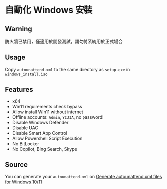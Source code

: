 # 自動化 Windows 安裝

## Warning

防火牆已禁用，僅適用於開發測試，請勿將系統用於正式場合

## Usage

Copy `autounattend.xml` to the same directory as `setup.exe` in `windows_install.iso`

## Features

* x64
* Win11 requirements check bypass
* Allow install Win11 without internet
* Offline accounts: `Admin`, `YIJIA`, no password!
* Disable Windows Defender
* Disable UAC
* Disable Smart App Control
* Allow Powershell Script Execution
* No BitLocker
* No Copilot, Bing Search, Skype

## Source

You can generate your `autounattend.xml` on [Generate autounattend.xml files for Windows 10/11](https://schneegans.de/windows/unattend-generator/)
